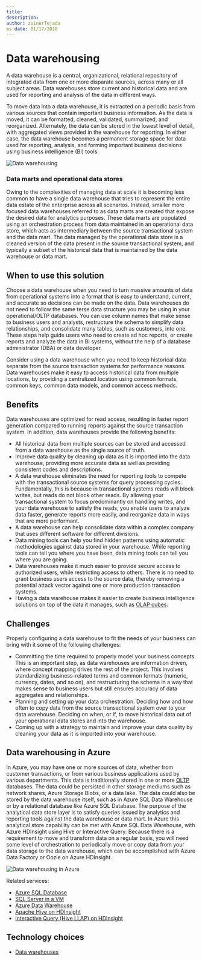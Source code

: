 ```yaml
---
title: 
description: 
author: zoinerTejada
ms:date: 01/17/2018
---
```


# Data warehousing

A data warehouse is a central, organizational, relational repository of integrated data from one or more disparate sources, across many or all subject areas. Data warehouses store current and historical data and are used for reporting and analysis of the data in different ways.

To move data into a data warehouse, it is extracted on a periodic basis from various sources that contain important business information. As the data is moved, it can be formatted, cleaned, validated, summarized, and reorganized. Alternately, the data can be stored in the lowest level of detail, with aggregated views provided in the warehouse for reporting. In either case, the data warehouse becomes a permanent storage space for data used for reporting, analysis, and forming important business decisions using business intelligence (BI) tools.

![Data warehousing](./images/data-warehouses.png)

### Data marts and operational data stores
Owing to the complexities of managing data at scale it is becoming less common to have a single data warehouse that tries to represent the entire data estate of the enterprise across all scenarios. Instead, smaller more focused data warehouses referred to as data marts are created that expose the desired data for analytics purposes. These data marts are populated using an orchestration process from data maintained in an operational data store, which acts as intermediary between the source transactional system and the data mart. The data managed by the operational data store is a cleaned version of the data present in the source transactional system, and typically a subset of the historical data that is maintained by the data warehouse or data mart. 

## When to use this solution

Choose a data warehouse when you need to turn massive amounts of data from operational systems into a format that is easy to understand, current, and accurate so decisions can be made on the data. Data warehouses do not need to follow the same terse data structure you may be using in your operational/OLTP databases. You can use column names that make sense to business users and analysts, restructure the schema to simplify data relationships, and consolidate many tables, such as customers, into one. These steps help guide users who need to create ad hoc reports, or create reports and analyze the data in BI systems, without the help of a database administrator (DBA) or data developer.

Consider using a data warehouse when you need to keep historical data separate from the source transaction systems for performance reasons. Data warehouses make it easy to access historical data from multiple locations, by providing a centralized location using common formats, common keys, common data models, and common access methods.

## Benefits

Data warehouses are optimized for read access, resulting in faster report generation compared to running reports against the source transaction system. In addition, data warehouses provide the following benefits:

* All historical data from multiple sources can be stored and accessed from a data warehouse as the single source of truth.
* Improve data quality by cleaning up data as it is imported into the data warehouse, providing more accurate data as well as providing consistent codes and descriptions.
* A data warehouse eliminates the need for reporting tools to compete with the transactional source systems for query processing cycles. Fundamentally, this is because in transactional systems reads will block writes, but reads do not block other reads. By allowing your transactional system to focus predominantly on handling writes, and your data warehouse to satisfy the reads, you enable users to analyze data faster, generate reports more easily, and reorganize data <!--Slice and dice is considered slang, and may be difficult for ESL readers. It doesn't appear often on MSDN so it's not a common term. I'm not sure exactly what you're trying to say here so replacing it is difficult. Does this work?-->in ways that are more performant.
* A data warehouse can help consolidate data within a complex company that uses different software for different divisions.
* Data mining tools can help you find hidden patterns using automatic methodologies against data stored in your warehouse. While reporting tools can tell you where you have been, data mining tools can tell you where you are going.
* Data warehouses make it much easier to provide secure access to authorized users, while restricting access to others. There is no need to grant business users access to the source data, thereby removing a potential attack vector against one or more production transaction systems.
* Having a data warehouse makes it easier to create business intelligence solutions on top of the data it manages, such as [OLAP cubes](online-analytical-processing.md).

## Challenges

Properly configuring a data warehouse to fit the needs of your business can bring with it some of the following challenges:

* Committing the time required to properly model your business concepts. This is an important step, as data warehouses are information driven, where concept mapping drives the rest of the project. This involves standardizing business-related terms and common formats (numeric, currency, dates, and so on), and restructuring the schema in a way that makes sense to business users but still ensures accuracy of data aggregates and relationships.
* Planning and setting up your data orchestration. Deciding how and how often to copy data from the source transactional system over to your data warehouse. Deciding on when, or if, to move historical data out of your operational data stores and into the warehouse.
* Coming up with a strategy to maintain and improve your data quality by cleaning your data as it is imported into your warehouse.

## Data warehousing in Azure 

In Azure, you may have one or more sources of data, whether from customer transactions, or from various business applications used by various departments. This data is traditionally stored in one or more [OLTP](online-transaction-processing.md) databases. The data could be persisted in other storage mediums such as network shares, Azure Storage Blobs, or a data lake. The data could also be stored by the data warehouse itself, such as in Azure SQL Data Warehouse or by a relational database like Azure SQL Database. The purpose of the analytical data store layer is to satisfy queries issued by analytics and reporting tools against the data warehouse or data mart. In Azure this analytical store capability can be met with Azure SQL Data Warehouse, with Azure HDInsight using Hive or Interactive Query. Because there is a requirement to move and transform data on a regular basis, you will need some level of orchestration to periodically move or copy data from your data storage to the data warehouse, which can be accomplished with Azure Data Factory or Oozie on Azure HDInsight.  

![Data warehousing in Azure](./images/data-warehousing.png)<!-- VM should be spelled out in the image as virtual machine.-->

Related services:

* [Azure SQL Database](/azure/sql-database/)
* [SQL Server in a VM](/sql/sql-server/sql-server-technical-documentation)
* [Azure Data Warehouse](/azure/sql-data-warehouse/sql-data-warehouse-overview-what-is)
* [Apache Hive on HDInsight](/azure/hdinsight/hadoop/hdinsight-use-hive)
* [Interactive Query (Hive LLAP) on HDInsight](/azure/hdinsight/interactive-query/apache-interactive-query-get-started)


## Technology choices

- [Data warehouses](../technology-choices/data-warehouses.md)


